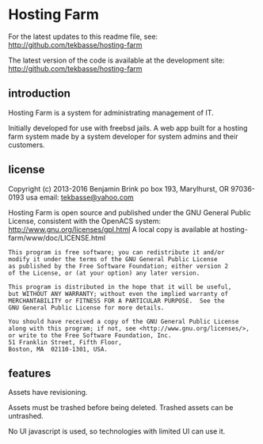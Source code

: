 Hosting Farm
============

For the latest updates to this readme file, see: http://github.com/tekbasse/hosting-farm

The latest version of the code is available at the development site:
 http://github.com/tekbasse/hosting-farm

introduction
------------

Hosting Farm is a system for administrating management of IT.

Initially developed for use with freebsd jails.
A web app built for a hosting farm system made by a system developer for system admins and their customers.

license
-------
Copyright (c) 2013-2016 Benjamin Brink
po box 193, Marylhurst, OR 97036-0193 usa
email: tekbasse@yahoo.com

Hosting Farm is open source and published under the GNU General Public License, consistent with the OpenACS system: http://www.gnu.org/licenses/gpl.html
A local copy is available at hosting-farm/www/doc/LICENSE.html


    This program is free software; you can redistribute it and/or
    modify it under the terms of the GNU General Public License
    as published by the Free Software Foundation; either version 2
    of the License, or (at your option) any later version.

    This program is distributed in the hope that it will be useful,
    but WITHOUT ANY WARRANTY; without even the implied warranty of
    MERCHANTABILITY or FITNESS FOR A PARTICULAR PURPOSE.  See the
    GNU General Public License for more details.

    You should have received a copy of the GNU General Public License
    along with this program; if not, see <http://www.gnu.org/licenses/>,
    or write to the Free Software Foundation, Inc. 
    51 Franklin Street, Fifth Floor, 
    Boston, MA  02110-1301, USA.

features
--------

Assets have revisioning.

Assets must be trashed before being deleted. Trashed assets can be untrashed.

No UI javascript is used, so technologies with limited UI can use it.


